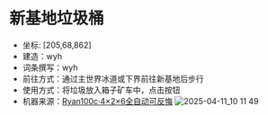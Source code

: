 # 新基地垃圾桶
- 坐标: [205,68,862]
- 建造：wyh
- 词条撰写：wyh
- 前往方式：通过主世界冰道或下界前往新基地后步行
- 使用方式：将垃圾放入箱子矿车中，点击按钮
- 机器来源：[Ryan100c·4×2×6全自动可反悔](https://www.bilibili.com/video/BV1VC411t7LT)
![2025-04-11_10 11 49](https://github.com/user-attachments/assets/338a22f5-5247-4936-880d-ed8aaa646791)
